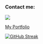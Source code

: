 ### Contact me:

<a href="https://www.linkedin.com/in/tara-tohidi/" target="_blank"><img align="center" src="https://img.shields.io/badge/linkedin-%230077B5.svg?style=for-the-badge&logo=linkedin&logoColor=white" /></a>

<a href="https://taratohidi.netlify.app/" target="_blank"> My Portfolio </a>

[![GitHub Streak](https://github-readme-streak-stats.herokuapp.com?user=taratohidi&theme=calm)](https://git.io/streak-stats)
